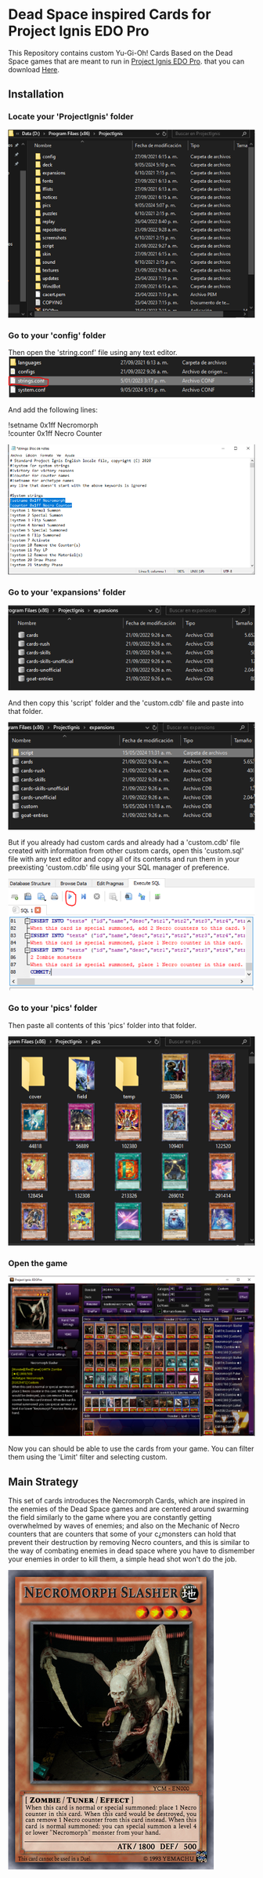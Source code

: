 # Dead Space inspired Cards for Project Ignis EDO Pro
This Repository contains custom Yu-Gi-Oh! Cards Based on the Dead Space games that are meant to run in [Project Ignis EDO Pro](https://github.com/ProjectIgnis). that you can download [Here](https://projectignis.github.io/download.html).
## Installation
### Locate your 'ProjectIgnis' folder
![Necromorph Slasher.](/tutorial/directory1.PNG)
### Go to your 'config' folder
Then open the 'string.conf' file using any text editor.
![Necromorph Slasher.](/tutorial/stringLocation2.PNG)

And add the following lines:

!setname 0x1ff Necromorph  
!counter 0x1ff Necro Counter

![Necromorph Slasher.](/tutorial/stringConfig3.PNG)
### Go to your 'expansions' folder
![Necromorph Slasher.](/tutorial/expansions4.PNG)

And then copy this 'script' folder and the 'custom.cdb' file and paste into that folder.

![Necromorph Slasher.](/tutorial/custom5.PNG)

But if you already had custom cards and already had a 'custom.cdb' file created with information from other custom cards, open this 'custom.sql' file with any text editor and copy all of its contents and run them in your preexisting 'custom.cdb' file using your SQL manager of preference.

![Necromorph Slasher.](/tutorial/execute6.PNG)
### Go to your 'pics' folder
Then paste all contents of this 'pics' folder into that folder.

![Necromorph Slasher.](/tutorial/pics7.PNG)
### Open the game
![Necromorph Slasher.](/tutorial/game8.PNG)

Now you can should be able to use the cards from your game. You can filter them using the 'Limit' filter and selecting custom.

## Main Strategy
This set of cards introduces the Necromorph Cards, which are inspired in the enemies of the Dead Space games and are centered around swarming the field similarly to the game where you are constantly getting overwhelmed by waves of enemies; and also on the Mechanic of Necro counters that are counters that some of your c¿monsters can hold that prevent their destruction by removing Necro counters, and this is similar to the way of combating enemies in dead space where you have to dismember your enemies in order to kill them, a simple head shot won't do the job.


![Necromorph Slasher.](/Pics/1029471.png)
